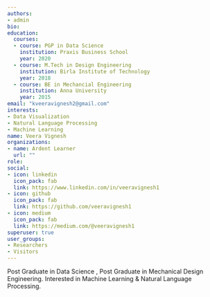 ```yaml
---
authors:
- admin
bio: 
education:
  courses:
  - course: PGP in Data Science
    institution: Praxis Business School
    year: 2020
  - course: M.Tech in Design Engineering
    institution: Birla Institute of Technology
    year: 2018
  - course: BE in Mechancial Engineering
    institution: Anna University
    year: 2015
email: "kveeravignesh2@gmail.com"
interests:
- Data Visualization
- Natural Language Processing
- Machine Learning
name: Veera Vignesh
organizations:
- name: Ardent Learner
  url: ""
role: 
social:
- icon: linkedin
  icon_pack: fab
  link: https://www.linkedin.com/in/veeravignesh1
- icon: github
  icon_pack: fab
  link: https://github.com/veeravignesh1
- icon: medium
  icon_pack: fab
  link: https://medium.com/@veeravignesh1
superuser: true
user_groups:
- Researchers
- Visitors
---
```


Post Graduate in Data Science , Post Graduate in Mechanical Design Engineering. Interested in Machine Learning & Natural Language Processing.